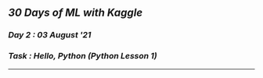 ## _30 Days of ML with Kaggle_
### _Day 2 : 03 August '21_
### _Task : Hello, Python (Python Lesson 1)_ 
---
